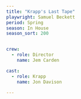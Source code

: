 ```yaml
---
title: "Krapp's Last Tape"
playwright: Samuel Beckett
period: Spring
season: In House
season_sort: 200


crew:
  - role: Director
    name: Jem Carden

cast:
  - role: Krapp
    name: Jon Davison

---
```



